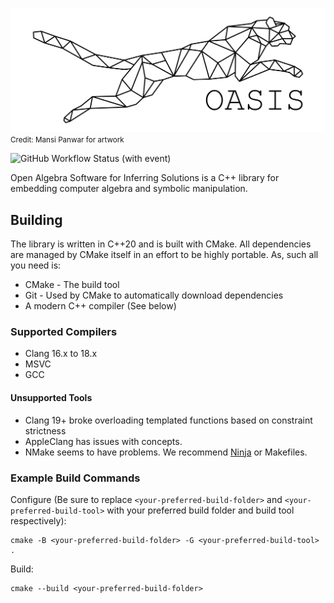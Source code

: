 ![OASIS Big Cat Logo](docs/Big%20Cat%20Large.png)
<small>Credit: Mansi Panwar for artwork</small>

![GitHub Workflow Status (with event)](https://img.shields.io/github/actions/workflow/status/matthew-mccall/oasis/cmake-multi-platform.yml)

Open Algebra Software for Inferring Solutions is a C++ library for embedding computer algebra and symbolic manipulation.

## Building
The library is written in C++20 and is built with CMake. All dependencies are managed by CMake itself in an effort to be highly portable. As, such all you need is:
* CMake - The build tool
* Git - Used by CMake to automatically download dependencies
* A modern C++ compiler (See below)

### Supported Compilers
* Clang 16.x to 18.x
* MSVC
* GCC

#### Unsupported Tools
* Clang 19+ broke overloading templated functions based on constraint strictness
* AppleClang has issues with concepts.
* NMake seems to have problems. We recommend [Ninja](https://ninja-build.org) or Makefiles.

### Example Build Commands

Configure (Be sure to replace `<your-preferred-build-folder>` and `<your-preferred-build-tool>` with your preferred
build folder and build tool respectively):

```shell
cmake -B <your-preferred-build-folder> -G <your-preferred-build-tool> .
```

Build:

```shell
cmake --build <your-preferred-build-folder>
```
